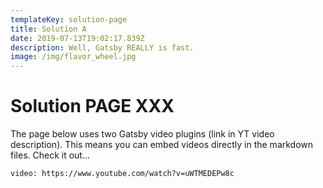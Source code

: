 ```yaml
---
templateKey: solution-page
title: Solution A
date: 2019-07-13T19:02:17.839Z
description: Well, Gatsby REALLY is fast.
image: /img/flavor_wheel.jpg
---
```


# Solution PAGE XXX

The page below uses two Gatsby video plugins (link in YT video description). This means you can embed videos directly in the markdown files. Check it out...

`video: https://www.youtube.com/watch?v=uWTMEDEPw8c`



 